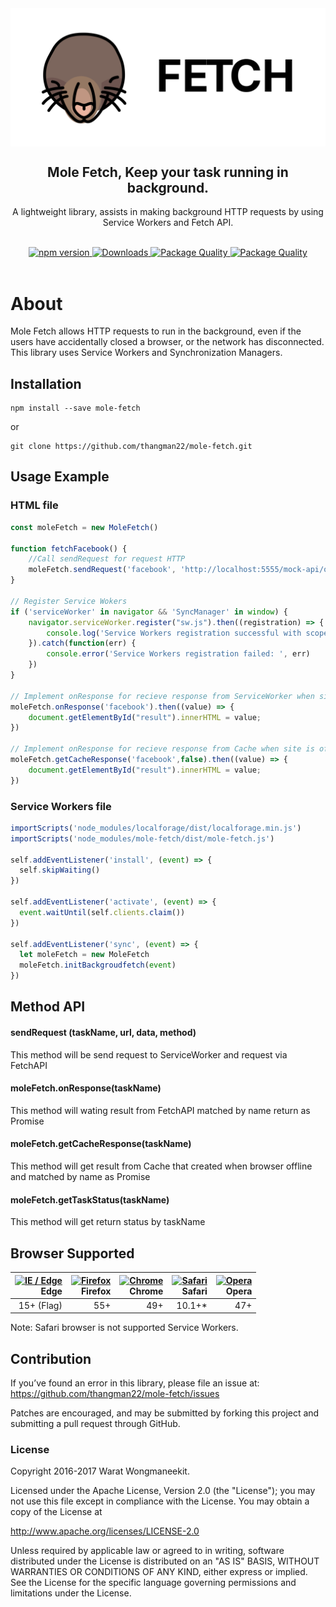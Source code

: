 
<img src="banner.svg" alt="logo" align="center"/>

<div align="center"><h2>Mole Fetch, Keep your task running in background.</h2>
<p>A lightweight library, assists in making background HTTP requests by using Service Workers and Fetch API.<p></div>

<br />
<div align="center">
  <!-- NPM Version -->
  <a href="https://badge.fury.io/js/mole-fetch">
    <img src="https://badge.fury.io/js/mole-fetch.svg" alt="npm version" />
  </a>
  <!-- Download -->
  <a href="https://www.npmjs.com/package/mole-fetch">
    <img src="http://img.shields.io/npm/dm/mole-fetch.svg" alt="Downloads" />
  </a>
  <!-- Quality -->
  <a href="http://packagequality.com/#?package=mole-fetch">
    <img src="http://npm.packagequality.com/shield/mole-fetch.svg" alt="Package Quality" />
  </a>
    <!-- License -->
  <a href="https://opensource.org/licenses/Apache-2.0">
    <img src="https://img.shields.io/badge/License-Apache%202.0-green.svg" alt="Package Quality" />
  </a>
</div>

<br />


# About

Mole Fetch allows HTTP requests to run in the background, even if the users have accidentally closed a browser, or the network has disconnected. This library uses Service Workers and Synchronization Managers.

## Installation

```
npm install --save mole-fetch
```
or
```
git clone https://github.com/thangman22/mole-fetch.git
```

## Usage Example

### HTML file
```javascript
const moleFetch = new MoleFetch()

function fetchFacebook() {
    //Call sendRequest for request HTTP
    moleFetch.sendRequest('facebook', 'http://localhost:5555/mock-api/online', false, 'GET')
}

// Register Service Wokers
if ('serviceWorker' in navigator && 'SyncManager' in window) {
    navigator.serviceWorker.register("sw.js").then((registration) => {
        console.log('Service Workers registration successful with scope: ', registration.scope)
    }).catch(function(err) {
        console.error('Service Workers registration failed: ', err)
    })
}

// Implement onResponse for recieve response from ServiceWorker when site is online
moleFetch.onResponse('facebook').then((value) => {
    document.getElementById("result").innerHTML = value;
})

// Implement onResponse for recieve response from Cache when site is offline
moleFetch.getCacheResponse('facebook',false).then((value) => {
    document.getElementById("result").innerHTML = value;
})
```

### Service Workers file
```javascript
importScripts('node_modules/localforage/dist/localforage.min.js')
importScripts('node_modules/mole-fetch/dist/mole-fetch.js')

self.addEventListener('install', (event) => {
  self.skipWaiting()
})

self.addEventListener('activate', (event) => {
  event.waitUntil(self.clients.claim())
})

self.addEventListener('sync', (event) => {
  let moleFetch = new MoleFetch
  moleFetch.initBackgroudfetch(event)
})

```
## Method API

#### sendRequest (taskName, url, data, method)

This method will be send request to ServiceWorker and request via FetchAPI

#### moleFetch.onResponse(taskName)

This method will wating result from FetchAPI matched by name return as Promise

#### moleFetch.getCacheResponse(taskName)

This method will get result from Cache that created when browser offline and matched by name as Promise

#### moleFetch.getTaskStatus(taskName)

This method will get return status by taskName

## Browser Supported

| [<img src="https://cdn.rawgit.com/alrra/browser-logos/f50d4cc8/src/edge/edge.png" alt="IE / Edge" width="64px" height="64px" />](http://caniuse.com/#feat=fetch)</br>Edge | [<img src="https://cdn.rawgit.com/alrra/browser-logos/f50d4cc8/src/firefox/firefox.png" alt="Firefox" width="64px" height="64px" />](http://caniuse.com/#feat=fetch)</br>Firefox | [<img src="https://cdn.rawgit.com/alrra/browser-logos/f50d4cc8/src/chrome/chrome.png" alt="Chrome" width="64px" height="64px" />](http://caniuse.com/#feat=fetch)</br>Chrome | [<img src="https://cdn.rawgit.com/alrra/browser-logos/f50d4cc8/src/safari/safari.png" alt="Safari" width="64px" height="64px" />](http://caniuse.com/#feat=fetch)</br>Safari | [<img src="https://cdn.rawgit.com/alrra/browser-logos/f50d4cc8/src/opera/opera.png" alt="Opera" width="64px" height="64px" />](http://caniuse.com/#feat=fetch)</br>Opera | 
| ---------: | ---------: | ---------: | ---------: | ---------:
| 15+ (Flag) | 55+ | 49+ | 10.1+* | 47+

Note: Safari browser is not supported Service Workers. 

## Contribution

If you’ve found an error in this library, please file an issue at: https://github.com/thangman22/mole-fetch/issues

Patches are encouraged, and may be submitted by forking this project and submitting a pull request through GitHub.

### License

Copyright 2016-2017 Warat Wongmaneekit.

Licensed under the Apache License, Version 2.0 (the "License"); you may not use this file except in compliance with the License. You may obtain a copy of the License at

http://www.apache.org/licenses/LICENSE-2.0

Unless required by applicable law or agreed to in writing, software distributed under the License is distributed on an "AS IS" BASIS, WITHOUT WARRANTIES OR CONDITIONS OF ANY KIND, either express or implied. See the License for the specific language governing permissions and limitations under the License.

